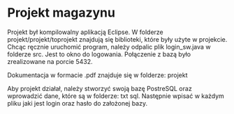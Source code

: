 # Projekt magazynu
Projekt był kompilowalny aplikacją Eclipse.
W folderze projekt/projekt/toprojekt znajdują się biblioteki, które były użyte w projekcie.
Chcąc ręcznie  uruchomić program, należy odpalic plik login_sw.java w folderze src. Jest to okno do logowania.
Połączenie z bazą było zrealizowane na porcie 5432.

Dokumentacja w formacie .pdf znajduje się w folderze: projekt

Aby projekt działał, należy stworzyć swoją bazę PostreSQL oraz wprowadzić dane, które są w folderze: txt sql.
Następnie wpisać w każdym pliku jaki jest login oraz hasło do założonej bazy. 
